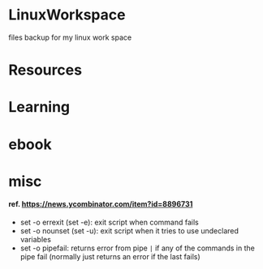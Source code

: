 # LinuxWorkspace
files backup for my linux work space

# Resources

# Learning

# ebook

# misc 
#### ref. https://news.ycombinator.com/item?id=8896731
- set -o errexit (set -e): exit script when command fails
- set -o nounset (set -u): exit script when it tries to use undeclared variables
- set -o pipefail: returns error from pipe `|` if any of the commands in the pipe fail (normally just returns an error if the last fails)

